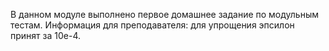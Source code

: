 В данном модуле выполнено первое домашнее задание по модульным тестам.
Информация для преподавателя: для упрощения эпсилон принят за 10e-4.